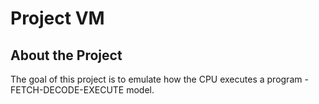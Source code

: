 # Project VM

## About the Project

The goal of this project is to emulate how the CPU executes a program - FETCH-DECODE-EXECUTE model.
